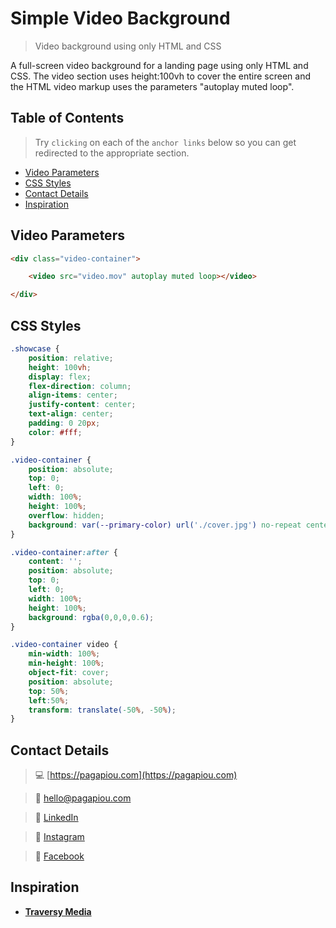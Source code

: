 # Simple Video Background

> Video background using only HTML and CSS

A full-screen video background for a landing page using only HTML and CSS. The video section uses height:100vh to cover the entire screen and the HTML video markup uses the parameters "autoplay muted loop".


## Table of Contents


> Try `clicking` on each of the `anchor links` below so you can get redirected to the appropriate section.

- [Video Parameters](#video-parameters)
- [CSS Styles](#css-styles)
- [Contact Details](#contact-details)
- [Inspiration](#inspiration)


## Video Parameters


```html
<div class="video-container">

	<video src="video.mov" autoplay muted loop></video>

</div>
```


## CSS Styles


```css
.showcase {
	position: relative;
	height: 100vh;
	display: flex;
	flex-direction: column;
	align-items: center;
	justify-content: center;
	text-align: center;
	padding: 0 20px;
	color: #fff;
}

.video-container {
	position: absolute;
	top: 0;
	left: 0;
	width: 100%;
	height: 100%;
	overflow: hidden;
	background: var(--primary-color) url('./cover.jpg') no-repeat center center/cover;
}

.video-container:after {
	content: '';
	position: absolute;
	top: 0;
	left: 0;
	width: 100%;
	height: 100%;
	background: rgba(0,0,0,0.6);
}

.video-container video {
	min-width: 100%;
	min-height: 100%;
	object-fit: cover;
	position: absolute;
	top: 50%;
	left:50%;
	transform: translate(-50%, -50%);
}
```


## Contact Details


> :computer: [https://pagapiou.com](https://pagapiou.com)

> :email: [hello@pagapiou.com](mailto:hello@pagapiou.com)

> :iphone: [LinkedIn](https://www.linkedin.com/in/agapiou/)

> :iphone: [Instagram](https://www.instagram.com/panos_agapiou/)

> :iphone: [Facebook](https://www.facebook.com/panagiotis.agapiou)


## Inspiration


- **[Traversy Media](https://www.youtube.com/channel/UC29ju8bIPH5as8OGnQzwJyA)**
